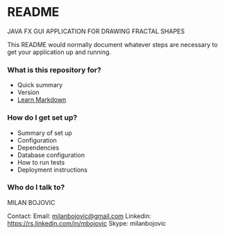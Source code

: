 # README #

JAVA FX GUI APPLICATION FOR DRAWING FRACTAL SHAPES

This README would normally document whatever steps are necessary to get your application up and running.

### What is this repository for? ###

* Quick summary
* Version
* [Learn Markdown](https://bitbucket.org/tutorials/markdowndemo)

### How do I get set up? ###

* Summary of set up
* Configuration
* Dependencies
* Database configuration
* How to run tests
* Deployment instructions

### Who do I talk to? ###

MILAN BOJOVIC

Contact:
Email: milanbojovic@gmail.com
Linkedin: https://rs.linkedin.com/in/mbojovic
Skype: milanbojovic


